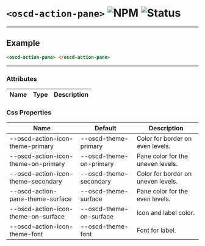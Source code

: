 # `<oscd-action-pane>` ![NPM](https://img.shields.io/badge/NPM-0.0.1-cb0001) ![Status](https://img.shields.io/badge/WIP-3b72bf)

---



## Example

```html
<oscd-action-pane> </oscd-action-pane>
```

---

### Attributes

| Name | Type | Description |
| ---- | ---- | ----------- |

### Css Properties

| Name                                | Default                 | Description                        |
| ----------------------------------- | ----------------------- | ---------------------------------- |
| --oscd-action-icon-theme-primary    | --oscd-theme-primary    | Color for border on even levels.   |
| --oscd-action-icon-theme-on-primary | --oscd-theme-on-primary | Pane color for the uneven levels.  |
| --oscd-action-icon-theme-secondary  | --oscd-theme-secondary  | Color for border on uneven levels. |
| --oscd-action-pane-theme-surface    | --oscd-theme-surface    | Pane color for the even levels.    |
| --oscd-action-icon-theme-on-surface | --oscd-theme-on-surface | Icon and label color.              |
| --oscd-action-icon-theme-font       | --oscd-theme-font       | Font for label.                    |